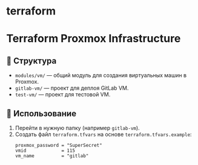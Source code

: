 # terraform
# Terraform Proxmox Infrastructure

## 📂 Структура
- `modules/vm/` — общий модуль для создания виртуальных машин в Proxmox.
- `gitlab-vm/` — проект для деплоя GitLab VM.
- `test-vm/` — проект для тестовой VM.

## 🚀 Использование
1. Перейти в нужную папку (например `gitlab-vm`).
2. Создать файл `terraform.tfvars` на основе `terraform.tfvars.example`:
   ```hcl
   proxmox_password = "SuperSecret"
   vmid             = 115
   vm_name          = "gitlab"
